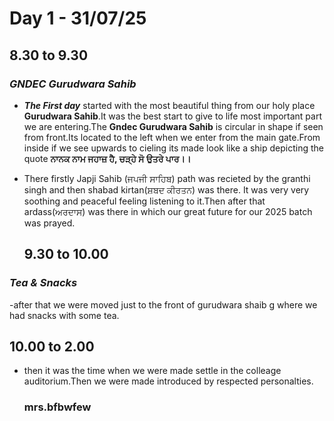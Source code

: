 # Day 1 - 31/07/25
## 8.30 to 9.30
### ***GNDEC Gurudwara Sahib***
 - ***The First day*** started with the most beautiful thing from our holy place **Gurudwara Sahib**.It was the best start to give to life most important part we are entering.The **Gndec Gurudwara Sahib** is circular in shape if seen from front.Its located to the left when we enter from the main gate.From inside if we see upwards to cieling its made look like a ship depicting the quote **ਨਾਨਕ ਨਾਮ ਜਹਾਜ਼ ਹੈ, ਚੜ੍ਹੇ ਸੋ ਉਤਰੇ ਪਾਰ।।**
 - There firstly Japji Sahib (ਜਪਜੀ ਸਾਹਿਬ) path was recieted by the granthi singh and then shabad kirtan(ਸ਼ਬਦ ਕੀਰਤਨ) was there. It was very very soothing and peaceful feeling listening to it.Then after that ardass(ਅਰਦਾਸ) was there in which our great future for our 2025 batch was prayed.

   ## 9.30 to 10.00
### ***Tea & Snacks***
-after that we were moved just to the front of gurudwara shaib g where we had snacks with some tea.
## 10.00 to 2.00 
- then it was the time when we were made settle in the colleage auditorium.Then we were made introduced by respected personalties.
  ### mrs.bfbwfew
